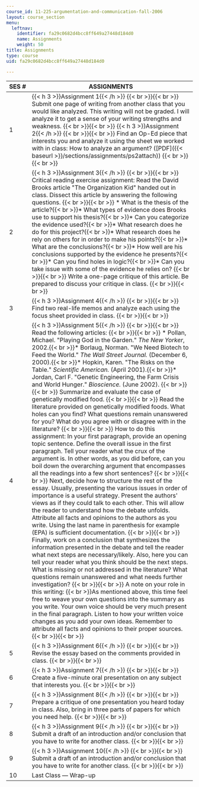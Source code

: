 ```yaml
---
course_id: 11-225-argumentation-and-communication-fall-2006
layout: course_section
menu:
  leftnav:
    identifier: fa29c0682d4bcc8ff649a27448d184d0
    name: Assignments
    weight: 50
title: Assignments
type: course
uid: fa29c0682d4bcc8ff649a27448d184d0

---
```


| SES # | ASSIGNMENTS |
| --- | --- |
| 1 | {{< h 3 >}}Assignment 1{{< /h >}} {{< br >}}{{< br >}} Submit one page of writing from another class that you would like analyzed. This writing will not be graded. I will analyze it to get a sense of your writing strengths and weakness. {{< br >}}{{< br >}} {{< h 3 >}}Assignment 2{{< /h >}} {{< br >}}{{< br >}} Find an Op-Ed piece that interests you and analyze it using the sheet we worked with in class: How to analyze an argument? ([PDF]({{< baseurl >}}/sections/assignments/ps2attach)) {{< br >}}{{< br >}}  |
| 2 | {{< h 3 >}}Assignment 3{{< /h >}} {{< br >}}{{< br >}} Critical reading exercise assignment: Read the David Brooks article "The Organization Kid" handed out in class. Dissect this article by answering the following questions. {{< br >}}{{< br >}} *   What is the thesis of the article?{{< br >}}*   What types of evidence does Brooks use to support his thesis?{{< br >}}*   Can you categorize the evidence used?{{< br >}}*   What research does he do for this project?{{< br >}}*   What research does he rely on others for in order to make his points?{{< br >}}*   What are the conclusions?{{< br >}}*   How well are his conclusions supported by the evidence he presents?{{< br >}}*   Can you find holes in logic?{{< br >}}*   Can you take issue with some of the evidence he relies on? {{< br >}}{{< br >}} Write a one-page critique of this article. Be prepared to discuss your critique in class. {{< br >}}{{< br >}}  |
| 3 | {{< h 3 >}}Assignment 4{{< /h >}} {{< br >}}{{< br >}} Find two real-life memos and analyze each using the focus sheet provided in class. {{< br >}}{{< br >}}  |
| 4 | {{< h 3 >}}Assignment 5{{< /h >}} {{< br >}}{{< br >}} Read the following articles: {{< br >}}{{< br >}} *   Pollan, Michael. "Playing God in the Garden." _The New Yorker_, 2002.{{< br >}}*   Borlaug, Norman. "We Need Biotech to Feed the World." _The Wall Street Journal._ (December 6, 2000).{{< br >}}*   Hopkin, Karen. "The Risks on the Table." _Scientific American._ (April 2001).{{< br >}}*   Jordan, Carl F. "Genetic Engineering, the Farm Crisis and World Hunger." _Bioscience._ (June 2002). {{< br >}}{{< br >}} Summarize and evaluate the case of genetically modified food. {{< br >}}{{< br >}} Read the literature provided on genetically modified foods. What holes can you find? What questions remain unanswered for you? What do you agree with or disagree with in the literature? {{< br >}}{{< br >}} How to do this assignment: In your first paragraph, provide an opening topic sentence. Define the overall issue in the first paragraph. Tell your reader what the crux of the argument is. In other words, as you did before, can you boil down the overarching argument that encompasses all the readings into a few short sentences? {{< br >}}{{< br >}} Next, decide how to structure the rest of the essay. Usually, presenting the various issues in order of importance is a useful strategy. Present the authors' views as if they could talk to each other. This will allow the reader to understand how the debate unfolds. Attribute all facts and opinions to the authors as you write. Using the last name in parenthesis for example (EPA) is sufficient documentation. {{< br >}}{{< br >}} Finally, work on a conclusion that synthesizes the information presented in the debate and tell the reader what next steps are necessary/likely. Also, here you can tell your reader what you think should be the next steps. What is missing or not addressed in the literature? What questions remain unanswered and what needs further investigation? {{< br >}}{{< br >}} A note on your role in this writing:  {{< br >}}As mentioned above, this time feel free to weave your own questions into the summary as you write. Your own voice should be very much present in the final paragraph. Listen to how your written voice changes as you add your own ideas. Remember to attribute all facts and opinions to their proper sources. {{< br >}}{{< br >}}  |
| 5 | {{< h 3 >}}Assignment 6{{< /h >}} {{< br >}}{{< br >}} Revise the essay based on the comments provided in class. {{< br >}}{{< br >}}  |
| 6 | {{< h 3 >}}Assignment 7{{< /h >}} {{< br >}}{{< br >}} Create a five-minute oral presentation on any subject that interests you. {{< br >}}{{< br >}}  |
| 7 | {{< h 3 >}}Assignment 8{{< /h >}} {{< br >}}{{< br >}} Prepare a critique of one presentation you heard today in class. Also, bring in three parts of papers for which you need help. {{< br >}}{{< br >}}  |
| 8 | {{< h 3 >}}Assignment 9{{< /h >}} {{< br >}}{{< br >}} Submit a draft of an introduction and/or conclusion that you have to write for another class. {{< br >}}{{< br >}}  |
| 9 | {{< h 3 >}}Assignment 10{{< /h >}} {{< br >}}{{< br >}} Submit a draft of an introduction and/or conclusion that you have to write for another class. {{< br >}}{{< br >}}  |
| 10 | Last Class — Wrap-up